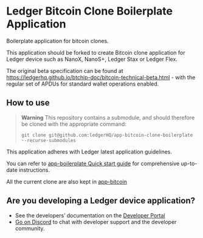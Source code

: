 # Ledger Bitcoin Clone Boilerplate Application

Boilerplate application for bitcoin clones.

This application should be forked to create Bitcoin clone application for Ledger device such as NanoX, NanoS+, Ledger Stax or Ledger Flex.

The original beta specification can be found at https://ledgerhq.github.io/btchip-doc/bitcoin-technical-beta.html - with the regular set of APDUs for standard wallet operations enabled.

## How to use
> **Warning**
> This repository contains a submodule, and should therefore be cloned with the appropriate command: 
>
> `git clone git@github.com:ledgerHQ/app-bitcoin-clone-boilerplate  --recurse-submodules`

This application adheres with Ledger latest application guidelines. 

You can refer to [app-boilerplate Quick start guide](https://github.com/LedgerHQ/app-boilerplate/blob/master/README.md#quick-start-guide) for comprehensive up-to-date instructions.

All the current clone are also kept in [app-bitcoin](https://github.com/LedgerHQ/app-bitcoin)

## Are you developing a Ledger device application?
- See the developers’ documentation on the [Developer Portal](https://developers.ledger.com/)
- [Go on Discord](https://developers.ledger.com/discord-pro/) to chat with developer support and the developer community.

